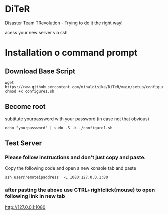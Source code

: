 # DiTeR
Disaster Team TRevolution - Trying to do it the right way!

acess your new server via ssh

# Installation o command prompt
## Download Base Script
```
wget https://raw.githubusercontent.com/mihaldisike/DiTeR/main/setup/configure1.sh
chmod +x configure1.sh
```
## Become root
subtitute yourpassword with your password (in case not that obvious)
```
echo "yourpassword" | sudo -S -k ./configure1.sh
```
## Test Server
### Please follow instructions and don't just copy and paste. 
Copy the following code and open a new konsole tab and paste

```
ssh user@remoteipaddress  -L 1080:127.0.0.1:80
```
### after pasting the above use CTRL+rightclick(mouse) to open following link in new tab
http://127.0.0.1:1080
